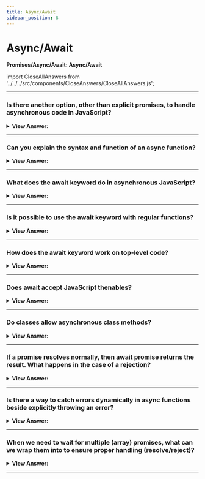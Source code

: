 ```yaml
---
title: Async/Await
sidebar_position: 8
---
```


# Async/Await

**Promises/Async/Await: Async/Await**

<head>
  <title>Async/Await - JavaScript Interview Questions & Answers</title>
  <meta charSet="utf-8" />
</head>

import CloseAllAnswers from '../../../src/components/CloseAnswers/CloseAllAnswers.js';

<CloseAllAnswers />

---

### Is there another option, other than explicit promises, to handle asynchronous code in JavaScript?

<details>
  <summary><strong>View Answer:</strong></summary>
  <div>
  <div><strong>Interview Response:</strong> Yes, there is a special syntax to work with promises in a more comfortable fashion, called “async/await”. It is surprisingly easy to understand and use.
</div><br />
  <div><strong className="codeExample">Code Example:</strong><br /><br />

  <div></div>

```js
async function f() {
  return 1;
}
```

  </div>
  </div>
</details>

---

### Can you explain the syntax and function of an async function?

<details>
  <summary><strong>View Answer:</strong></summary>
  <div>
  <div><strong>Interview Response:</strong> An async function is a function declared with the async keyword, and the await keyword is permitted within them. The async and await keywords enable asynchronous, promise-based behavior to be written in a cleaner style, avoiding the need to explicitly configure promise chains. Async functions can contain zero or more await expressions. Await expressions make promise-returning functions behave as though they are synchronous by suspending the code execution until the returned promise is fulfilled or rejected. The resolved value of the promise is treated as the return value of the await expression. Use of async and await enables the use of ordinary try / catch blocks around asynchronous code.
</div><br />
  <div><strong className="codeExample">Code Example:</strong><br /><br />

<strong>Syntax: </strong> async function name([param[, param[, ...param]]]) &#123; statements &#125;;<br /><br />

  <div></div>

```js
async function f() {
  return 1;
}

f().then(alert); // 1

// explicitly return a promise
async function f() {
  return Promise.resolve(1);
}

f().then(alert); // 1
```

  </div>
  </div>
</details>

---

### What does the await keyword do in asynchronous JavaScript?

<details>
  <summary><strong>View Answer:</strong></summary>
  <div>
  <div><strong>Interview Response:</strong> The await keyword makes JavaScript wait until the promise settles and returns its result. It can only be used inside an async function within regular JavaScript code; however, it can be used on its own within JavaScript modules.
</div><br />
  <div><strong className="codeExample">Code Example:</strong><br /><br />

<strong>Syntax: </strong> let value = await promise<br /><br />

  <div></div>

```js
async function f() {
  let promise = new Promise((resolve, reject) => {
    setTimeout(() => resolve('done!'), 1000);
  });

  let result = await promise; // wait until the promise resolves (*)

  alert(result); // "done!"
}

f();
```

  </div>
  </div>
</details>

---

### Is it possible to use the await keyword with regular functions?

<details>
  <summary><strong>View Answer:</strong></summary>
  <div>
  <div><strong>Interview Response:</strong> No, the await keyword cannot be used in conjunction with regular functions. If we try to use await in non-async function, there would be a syntax error.
</div><br />
  <div><strong className="codeExample">Code Example:</strong><br /><br />

  <div></div>

```js
async function f() {
  let promise = new Promise((resolve, reject) => {
    setTimeout(() => resolve('done!'), 1000);
  });

  let result = await promise; // wait until the promise resolves (*)

  alert(result); // "done!"
}

f();
```

:::note
We may get this error if we forget to put async before a function. As said, await only works inside an async function.
:::

  </div>
  </div>
</details>

---

### How does the await keyword work on top-level code?

<details>
  <summary><strong>View Answer:</strong></summary>
  <div>
  <div><strong>Interview Response:</strong> The await keyword should not be used directly in top-level code, because it is syntactically incorrect and will result in an error. In order make it work properly, we can optionally wrap it in an anonymous async function.
</div><br />
  <div><strong className="codeExample">Code Example:</strong><br /><br />

  <div></div>

```js
// syntax error in top-level code
let response = await fetch('/article/promise-chaining/user.json');
let user = await response.json();

// wrap it into an anonymous async function, like this:
(async () => {
  let response = await fetch('/article/promise-chaining/user.json');
  let user = await response.json();
  // ..
})();
```

:::note
It should be noted that a new feature of the V8 engine allows top-level await in JS modules, but this should not be mistaken for a fix.
:::

  </div>
  </div>
</details>

---

### Does await accept JavaScript thenables?

<details>
  <summary><strong>View Answer:</strong></summary>
  <div>
  <div><strong>Interview Response:</strong> Yes, like promise.then, await allows us to use thenable objects (those with a callable then method). The idea is that a third-party object may not be a promise, but promise-compatible: if it supports .then, that’s enough to use it with await.
</div><br />
  <div><strong className="codeExample">Code Example:</strong><br /><br />

  <div></div>

```js
class Thenable {
  constructor(num) {
    this.num = num;
  }
  then(resolve, reject) {
    console.log(resolve);
    // resolve with this.num*2 after 1000ms
    setTimeout(() => resolve(this.num * 2), 1000); // (*)
  }
}

async function f() {
  // waits for 1 second, then result becomes 2
  let result = await new Thenable(1);
  console.log(result);
}

f();
```

  </div>
  </div>
</details>

---

### Do classes allow asynchronous class methods?

<details>
  <summary><strong>View Answer:</strong></summary>
  <div>
  <div><strong>Interview Response:</strong> Yes, to declare an async class method, just prepend it with async. The meaning is the same: it ensures that the returned value is a promise and enables await.
</div><br />
  <div><strong className="codeExample">Code Example:</strong><br /><br />

  <div></div>

```js
class Person {
  constructor(first, last, age, gender, interests) {
    this.name = {
      first,
      last,
    };
    this.age = age;
    this.gender = gender;
    this.interests = interests;
  }

  async greeting() {
    return await Promise.resolve(`Hi! I'm ${this.name.first}`);
  }

  farewell() {
    console.log(`${this.name.first} has left the building. Bye for now!`);
  }
}

let han = new Person('Han', 'Solo', 25, 'male', ['Smuggling']);

han.greeting().then(console.log); // returns Hi! I'm Han
```

  </div>
  </div>
</details>

---

### If a promise resolves normally, then await promise returns the result. What happens in the case of a rejection?

<details>
  <summary><strong>View Answer:</strong></summary>
  <div>
  <div><strong>Interview Response:</strong> In the case of a rejection, it throws the error, just as if there were a throw statement at that line. In real situations, the promise may take some time before it rejects. In that case there will be a delay before await throws an error.
</div><br />
  <div><strong className="codeExample">Code Example:</strong><br /><br />

  <div></div>

```js
async function f() {
  await Promise.reject(new Error('Whoops!'));
}

// …is the same as this:

async function f() {
  throw new Error('Whoops!');
}
```

  </div>
  </div>
</details>

---

### Is there a way to catch errors dynamically in async functions beside explicitly throwing an error?

<details>
  <summary><strong>View Answer:</strong></summary>
  <div>
  <div><strong>Interview Response:</strong> Yes, there are two approaches that can be used including try…catch method commonly used with promises. We can catch that error using try..catch, the same way as a regular throw. In the case of an error, the control jumps to the catch block.<br /><br />We can also wrap multiple lines to ensure handling of multiple error handling. If we don’t have try..catch, then the promise generated by the call of the async function f() becomes rejected. We can append .catch to handle it. We can also catch such errors using a global ` unhandledrejection ` event handler.
</div><br />
  <div><strong className="codeExample">Code Example:</strong><br /><br />

  <div></div>

```js
// Try...Catch
async function f() {
  try {
    let response = await fetch('/no-user-here');
    let user = await response.json();
  } catch (err) {
    // catches errors both in fetch and response.json
    alert(err);
  }
}

f();

// Appending catch to an async function
async function f() {
  let response = await fetch('http://no-such-url');
}

// f() becomes a rejected promise
f().catch(alert); // TypeError: failed to fetch // (*)
```

  </div>
  </div>
</details>

---

### When we need to wait for multiple (array) promises, what can we wrap them into to ensure proper handling (resolve/reject)?

<details>
  <summary><strong>View Answer:</strong></summary>
  <div>
  <div><strong>Interview Response:</strong> When we need to wait for multiple (array) promises, we can wrap them in Promise.all and then await. In the case of an error, it propagates as usual, from the failed promise to Promise.all, and then becomes an exception that we can catch using try..catch around the call.
</div><br />
  <div><strong className="codeExample">Code Example:</strong><br /><br />

  <div></div>

```js
// wait for the array of results
let results = await Promise.all([
  fetch(url1),
  fetch(url2),
  ...
]);
```

  </div>
  </div>
</details>

---
